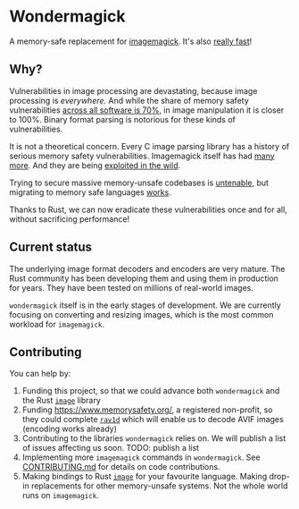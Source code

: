 # Wondermagick

A memory-safe replacement for [imagemagick](https://en.wikipedia.org/wiki/ImageMagick). It's also [really fast](BENCHMARKS.md)!

## Why?

Vulnerabilities in image processing are devastating, because image processing is *everywhere.* And while the share of memory safety vulnerabilities [across all software is 70%](https://alexgaynor.net/2020/may/27/science-on-memory-unsafety-and-security/), in image manipulation it is closer to 100%. Binary format parsing is notorious for these kinds of vulnerabilities.

It is not a theoretical concern. Every C image parsing library has a history of serious memory safety vulnerabilities. Imagemagick itself has had [many more](https://www.cvedetails.com/vulnerability-list/vendor_id-1749/Imagemagick.html). And they are being [exploited in the wild](https://chromereleases.googleblog.com/2023/09/stable-channel-update-for-desktop_11.html).

Trying to secure massive memory-unsafe codebases is [untenable](https://www.usenix.org/conference/enigma2021/presentation/gaynor), but migrating to memory safe languages [works](https://security.googleblog.com/2022/12/memory-safe-languages-in-android-13.html).

Thanks to Rust, we can now eradicate these vulnerabilities once and for all, without sacrificing performance!

## Current status

The underlying image format decoders and encoders are very mature. The Rust community has been developing them and using them in production for years. They have been tested on millions of real-world images.

`wondermagick` itself is in the early stages of development. We are currently focusing on converting and resizing images, which is the most common workload for `imagemagick`.

## Contributing

You can help by:

1. Funding this project, so that we could advance both `wondermagick` and the Rust [`image`](https://github.com/image-rs/image/) library
1. Funding https://www.memorysafety.org/, a registered non-profit, so they could complete [`rav1d`](https://github.com/memorysafety/rav1d) which will enable us to decode AVIF images (encoding works already)
1. Contributing to the libraries `wondermagick` relies on. We will publish a list of issues affecting us soon. TODO: publish a list
1. Implementing more `imagemagick` commands in `wondermagick`. See [CONTRIBUTING.md](CONTRIBUTING.md) for details on code contributions.
1. Making bindings to Rust [`image`](https://github.com/image-rs/image/) for your favourite language. Making drop-in replacements for other memory-unsafe systems. Not the whole world runs on `imagemagick`.
